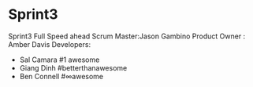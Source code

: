 # Sprint3
Sprint3 Full Speed ahead
Scrum Master:Jason Gambino
Product Owner : Amber Davis
Developers:
  - Sal Camara #1 awesome
  - Giang Dinh #betterthanawesome
  - Ben Connell #∞awesome
